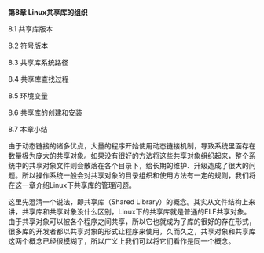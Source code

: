 **第8章 Linux共享库的组织**

8.1 共享库版本

8.2 符号版本

8.3 共享库系统路径

8.4 共享库查找过程

8.5 环境变量

8.6 共享库的创建和安装

8.7 本章小结

由于动态链接的诸多优点，大量的程序开始使用动态链接机制，导致系统里面存在数量极为庞大的共享对象。如果没有很好的方法将这些共享对象组织起来，整个系统中的共享对象文件则会散落在各个目录下，给长期的维护、升级造成了很大的问题。所以操作系统一般会对共享对象的目录组织和使用方法有一定的规则，我们将在这一章介绍Linux下共享库的管理问题。

这里先澄清一个说法，即共享库（Shared Library）的概念。其实从文件结构上来讲，共享库和共享对象没什么区别，Linux下的共享库就是普通的ELF共享对象。由于共享对象可以被各个程序之间共享，所以它也就成为了库的很好的存在形式，很多库的开发者都以共享对象的形式让程序来使用，久而久之，共享对象和共享库这两个概念已经很模糊了，所以广义上我们可以将它们看作是同一个概念。
